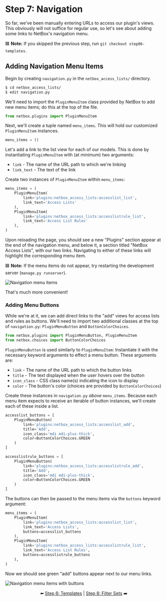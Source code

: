 # Step 7: Navigation

So far, we've been manually entering URLs to access our plugin's views. This obviously will not suffice for regular use, so let's see about adding some links to NetBox's navigation menu.

:blue_square: **Note:** If you skipped the previous step, run `git checkout step06-templates`.

## Adding Navigation Menu Items

Begin by creating `navigation.py` in the `netbox_access_lists/` directory.

```bash
$ cd netbox_access_lists/
$ edit navigation.py
```

We'll need to import the `PluginMenuItem` class provided by NetBox to add new menu items; do this at the top of the file.

```python
from netbox.plugins import PluginMenuItem
```

Next, we'll create a tuple named `menu_items`. This will hold our customized `PluginMenuItem` instances.

```python
menu_items = ()
```

Let's add a link to the list view for each of our models. This is done by instantiating `PluginMenuItem` with (at minimum) two arguments:

* `link` - The name of the URL path to which we're linking
* `link_text` - The text of the link

Create two instances of `PluginMenuItem` within `menu_items`:

```python
menu_items = (
    PluginMenuItem(
        link='plugins:netbox_access_lists:accesslist_list',
        link_text='Access Lists'
    ),
    PluginMenuItem(
        link='plugins:netbox_access_lists:accesslistrule_list',
        link_text='Access List Rules'
    ),
)
```

Upon reloading the page, you should see a new "Plugins" section appear at the end of the navigation menu, and below it, a section titled "NetBox Access Lists", with our two links. Navigating to either of these links will highlight the corresponding menu item.

:blue_square: **Note:** If the menu items do not appear, try restarting the development server (`manage.py runserver`).

![Navigation menu items](/images/step07-menu-items1.png)

That's much more convenient!

### Adding Menu Buttons

While we're at it, we can add direct links to the "add" views for access lists and rules as buttons. We'll need to import two additional classes at the top of `navigation.py`: `PluginMenuButton` and `ButtonColorChoices`.

```python
from netbox.plugins import PluginMenuButton, PluginMenuItem
from netbox.choices import ButtonColorChoices
```

`PluginMenuButton` is used similarly to `PluginMenuItem`: Instantiate it with the necessary keyword arguments to effect a menu button. These arguments are:

* `link` - The name of the URL path to which the button links
* `title` - The text displayed when the user hovers over the button
* `icon_class` - CSS class name(s) indicating the icon to display
* `color` - The button's color (choices are provided by `ButtonColorChoices`)

Create these instances in `navigation.py` _above_ `menu_items`. Because each menu item expects to receive an iterable of button instances, we'll create each of these inside a list.

```python
accesslist_buttons = [
    PluginMenuButton(
        link='plugins:netbox_access_lists:accesslist_add',
        title='Add',
        icon_class='mdi mdi-plus-thick',
        color=ButtonColorChoices.GREEN
    )
]

accesslistrule_buttons = [
    PluginMenuButton(
        link='plugins:netbox_access_lists:accesslistrule_add',
        title='Add',
        icon_class='mdi mdi-plus-thick',
        color=ButtonColorChoices.GREEN
    )
]
```

The buttons can then be passed to the menu items via the `buttons` keyword argument:

```python
menu_items = (
    PluginMenuItem(
        link='plugins:netbox_access_lists:accesslist_list',
        link_text='Access Lists',
        buttons=accesslist_buttons
    ),
    PluginMenuItem(
        link='plugins:netbox_access_lists:accesslistrule_list',
        link_text='Access List Rules',
        buttons=accesslistrule_buttons
    ),
)
```

Now we should see green "add" buttons appear next to our menu links.

![Navigation menu items with buttons](/images/step07-menu-items2.png)

<div align="center">

:arrow_left: [Step 6: Templates](/tutorial/step06-templates.md) | [Step 8: Filter Sets](/tutorial/step08-filter-sets.md) :arrow_right:

</div>


